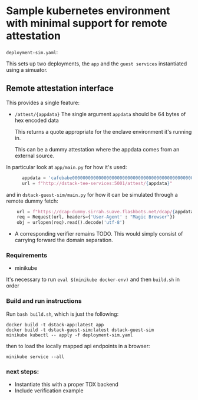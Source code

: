 # Sample kubernetes environment with minimal support for remote attestation

`deployment-sim.yaml`:

 This sets up two deployments, the `app` and the `guest services` instantiated using a simuator.

## Remote attestation interface

This provides a single feature:

- `/attest/{appdata}`
  The single argument `appdata` should be 64 bytes of hex encoded data

  This returns a quote appropriate for the enclave environment it's running in.

  This can be a dummy attestation where the appdata comes from an external source.

In particular look at `app/main.py` for how it's used:
  ```python
        appdata = 'cafebabe000000000000000000000000000000000000000000000000000000000000000000000000000000000000000000000000000000000000000000000000'
        url = f"http://dstack-tee-services:5001/attest/{appdata}"  
  ```

and in `dstack-guest-sim/main.py` for how it can be simulated through a remote dummy fetch:
```python
    url = f"https://dcap-dummy.sirrah.suave.flashbots.net/dcap/{appdata}"
    req = Request(url, headers={'User-Agent' : "Magic Browser"})
    obj = urlopen(req).read().decode('utf-8')
```

- A corresponding verifier remains TODO. This would simply consist of carrying forward the domain separation.

### Requirements

- minikube

It's necessary to run `eval $(minikube docker-env)` and then `build.sh` in order 

### Build and run instructions

Run `bash build.sh`, which is just the following:
```
docker build -t dstack-app:latest app
docker build -t dstack-guest-sim:latest dstack-guest-sim
minikube kubectl -- apply -f deployment-sim.yaml
```

then to load the locally mapped api endpoints in a browser:
```
minikube service --all
```

### next steps:
- Instantiate this with a proper TDX backend
- Include verification example